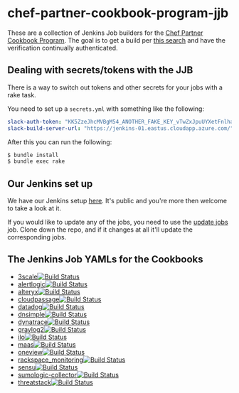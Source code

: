 # chef-partner-cookbook-program-jjb

These are a collection of Jenkins Job builders for the [Chef Partner Cookbook Program][cpcp].
The goal is to get a build per [this search][search] and have the verification
continually authenticated.

## Dealing with secrets/tokens with the JJB

There is a way to switch out tokens and other secrets for your jobs with a
rake task.

You need to set up a `secrets.yml` with something like the following:

```yaml
slack-auth-token: "KK5ZzeJhcMVBgM54_ANOTHER_FAKE_KEY_vTwZxJpuUYXetFnlha81EyH"
slack-build-server-url: "https://jenkins-01.eastus.cloudapp.azure.com/"
```

After this you can run the following:

```bash
$ bundle install
$ bundle exec rake
```

## Our Jenkins set up

We have our Jenkins setup [here][jenkins]. It's public and you're more then
welcome to take a look at it.

If you would like to update any of the jobs, you need to use the [update jobs][updatejobs]
job. Clone down the repo, and if it changes at all it'll update the corresponding
jobs.

## The Jenkins Job YAMLs for the Cookbooks

- [3scale][3scale][![Build Status](https://jenkins-01.eastus.cloudapp.azure.com/job/3scale-cookbook/badge/icon)](https://jenkins-01.eastus.cloudapp.azure.com/job/3scale-cookbook/)
- [alertlogic][alertlogic][![Build Status](https://jenkins-01.eastus.cloudapp.azure.com/job/al_agents-cookbook/badge/icon)](https://jenkins-01.eastus.cloudapp.azure.com/job/al_agents-cookbook/)
- [alteryx][alteryx][![Build Status](https://jenkins-01.eastus.cloudapp.azure.com/job/alteryx-cookbook/badge/icon)](https://jenkins-01.eastus.cloudapp.azure.com/job/alteryx-cookbook/)
- [cloudpassage][cloudpassage][![Build Status](https://jenkins-01.eastus.cloudapp.azure.com/job/cloudpassage-cookbook/badge/icon)](https://jenkins-01.eastus.cloudapp.azure.com/job/cloudpassage-cookbook/)
- [datadog][datadog][![Build Status](https://jenkins-01.eastus.cloudapp.azure.com/job/datadog-cookbook/badge/icon)](https://jenkins-01.eastus.cloudapp.azure.com/job/datadog-cookbook/)
- [dnsimple][dnsimple][![Build Status](https://jenkins-01.eastus.cloudapp.azure.com/job/dnsimple-cookbook/badge/icon)](https://jenkins-01.eastus.cloudapp.azure.com/job/dnsimple-cookbook/)
- [dynatrace][dynatrace][![Build Status](https://jenkins-01.eastus.cloudapp.azure.com/job/dynatrace-cookbook/badge/icon)](https://jenkins-01.eastus.cloudapp.azure.com/job/dynatrace-cookbook/)
- [graylog2][graylog2][![Build Status](https://jenkins-01.eastus.cloudapp.azure.com/job/graylog2-cookbook/badge/icon)](https://jenkins-01.eastus.cloudapp.azure.com/job/graylog2-cookbook/)
- [ilo][ilo][![Build Status](https://jenkins-01.eastus.cloudapp.azure.com/job/ilo-cookbook/badge/icon)](https://jenkins-01.eastus.cloudapp.azure.com/job/ilo-cookbook/)
- [maas][maas][![Build Status](https://jenkins-01.eastus.cloudapp.azure.com/job/maas-cookbook/badge/icon)](https://jenkins-01.eastus.cloudapp.azure.com/job/maas-cookbook/)
- [oneview][oneview][![Build Status](https://jenkins-01.eastus.cloudapp.azure.com/job/oneview-cookbook/badge/icon)](https://jenkins-01.eastus.cloudapp.azure.com/job/oneview-cookbook/)
- [rackspace_monitoring][rackspacemonitoring][![Build Status](https://jenkins-01.eastus.cloudapp.azure.com/job/rackspace_monitoring-cookbook/badge/icon)](https://jenkins-01.eastus.cloudapp.azure.com/job/rackspace_monitoring-cookbook/)
- [sensu][sensu][![Build Status](https://jenkins-01.eastus.cloudapp.azure.com/job/sensu-cookbook/badge/icon)](https://jenkins-01.eastus.cloudapp.azure.com/job/sensu-cookbook/)
- [sumologic-collector][sumologiccollector][![Build Status](https://jenkins-01.eastus.cloudapp.azure.com/job/sumologic-collector-cookbook/badge/icon)](https://jenkins-01.eastus.cloudapp.azure.com/job/sumologic-collector-cookbook/)
- [threatstack][threatstack][![Build Status](https://jenkins-01.eastus.cloudapp.azure.com/job/threatstack-cookbook/badge/icon)](https://jenkins-01.eastus.cloudapp.azure.com/job/threatstack-cookbook/)


[cpcp]: https://www.chef.io/partners/cookbooks/
[search]: https://supermarket.chef.io/cookbooks?utf8=✓&q=&badges%5B%5D=partner&platforms%5B%5D=
[jenkins]: https://jenkins-01.eastus.cloudapp.azure.com/

[3scale]: ./jobs/3scale-cookbook.yml
[alertlogic]: ./jobs/al_agents-cookbook.yml
[alteryx]: ./jobs/alteryx-cookbook.yml
[cloudpassage]: ./jobs/cloudpassage-cookbook.yml
[datadog]: ./jobs/datadog-cookbook.yml
[dnsimple]: ./jobs/dnsimple-cookbook.yml
[dynatrace]: ./jobs/dynatrace-cookbook.yml
[graylog2]: ./jobs/graylog2-cookbook.yml
[ilo]: ./jobs/ilo-cookbook.yml
[maas]: ./jobs/maas-cookbook.yml
[oneview]: ./jobs/oneview-cookbook.yml
[rackspacemonitoring]: ./jobs/rackspace_monitoring-cookbook.yml
[sensu]: ./jobs/sensu-cookbook.yml
[sumologiccollector]: ./jobs/sumologic-collector-cookbook.yml
[threatstack]: ./jobs/threatstack-cookbook.yml

[updatejobs]: https://jenkins-01.eastus.cloudapp.azure.com/job/update-jobs/
